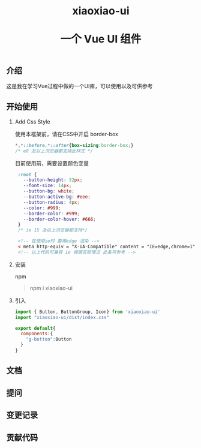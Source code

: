 <p align="center">
  <img src="https://travis-ci.com/travis-ci/travis-web.svg?branch=master" alt="">
  <img src="https://travis-ci.com/travis-ci/travis-web" alt="">
  <img src="https://img.shields.io/npm/dy/xiaoxiao-ui" alt="">
  <img src="https://img.shields.io/npm/v/xiaoxiao-ui" alt="">
  <img src="https://img.shields.io/npm/l/xiaoxiao-ui" alt="">
</p>

<h1 align="center" style="height: 150px;line-height: 75px"> xiaoxiao-ui <br /> 一个 Vue UI 组件 </h1>

## 介绍 
这是我在学习Vue过程中做的一个UI库，可以使用以及可供参考
## 开始使用
1. Add Css Style

    使用本框架前，请在CSS中开启 border-box
    
    ```css
    *,*::before,*::after{box-sizing:border-box;}
    /* e8 及以上浏览器都支持此样式 */
    ```
   
   目前使用前，需要设置颜色变量
   ```css
    :root {
      --button-height: 32px;
      --font-size: 14px;
      --button-bg: white;
      --button-active-bg: #eee;
      --button-radius: 4px;
      --color: #999;
      --border-color: #999;
      --border-color-hover: #666;
    }
    /* ie 15 及以上浏览器都支持*/
   ``` 
   ```html
    <!-- 在使用ie时 要用edge 渲染 -->
    < meta http-equiv = "X-UA-Compatible" content = "IE=edge,chrome=1" />
    <!-- 以上代码可兼容 ie 根据实际情况 此条可参考 -->
   ```
2. 安装

   npm
   > npm i xiaoxiao-ui 

3. 引入
   ```javascript
   import { Button, ButtonGroup, Icon} from 'xiaoxiao-ui'
   import "xiaoxiao-ui/dist/index.css"
   
   export default{
     components:{
       "g-button":Button
     }
   }
   ```
     
## 文档
## 提问
## 变更记录
## 贡献代码

